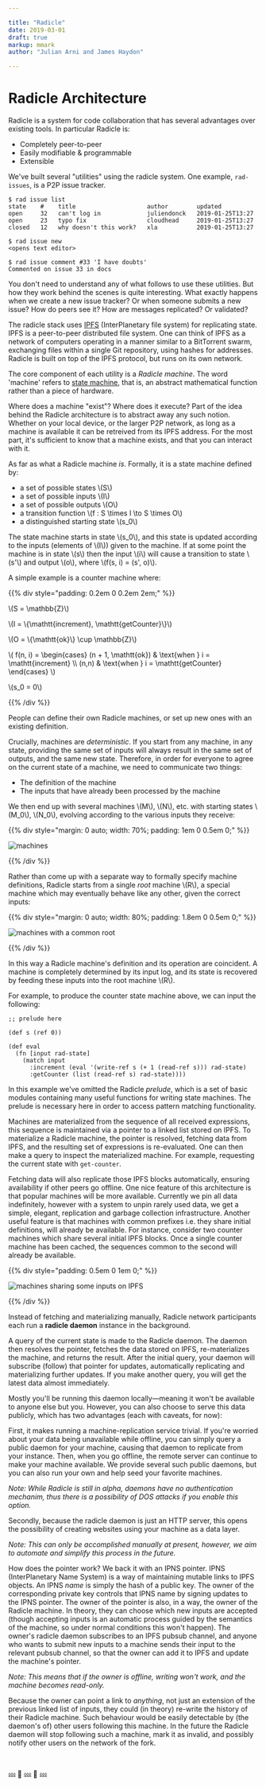 ```yaml
---

title: "Radicle"
date: 2019-03-01
draft: true
markup: mmark
author: "Julian Arni and James Haydon"

---
```


# Radicle Architecture

Radicle is a system for code collaboration that has several advantages over
existing tools. In particular Radicle is:

- Completely peer-to-peer
- Easily modifiable & programmable
- Extensible

We've built several "utilities" using the radicle system. One example,
`rad-issues`, is a P2P issue tracker.

```
$ rad issue list
state    #    title                    author        updated
open     32   can't log in             juliendonck   2019-01-25T13:27
open     23   typo fix                 cloudhead     2019-01-25T13:27
closed   12   why doesn't this work?   xla           2019-01-25T13:27
```

```
$ rad issue new
<opens text editor>
```

```
$ rad issue comment #33 'I have doubts'
Commented on issue 33 in docs
```

You don't need to understand any of what follows to use these utilities. But how
they work behind the scenes is quite interesting. What exactly happens when
we create a new issue tracker? Or when someone submits a new issue? How do peers
see it? How are messages replicated? Or validated?

The radicle stack uses [IPFS](https://ipfs.io/) (InterPlanetary file system) for
replicating state. IPFS is a peer-to-peer distributed file system. One can think
of IPFS as a network of computers operating in a manner similar to a BitTorrent
swarm, exchanging files within a single Git repository, using hashes for
addresses. Radicle is built on top of the IPFS protocol, but runs on its own
network.


The core component of each utility is a *Radicle machine*. The word 'machine' refers
to [state machine](https://en.wikipedia.org/wiki/State_machine_replication),
that is, an abstract mathematical function rather than a piece of
hardware.

Where does a machine "exist"? Where does it execute? Part of the idea behind the
Radicle architecture is to abstract away any such notion. Whether on your local
device, or the larger P2P network, as long as a machine is available it can
be retreived from its IPFS address. For the most part, it's sufficient to know
that a machine exists, and that you can interact with it.

As far as what a Radicle machine *is*. Formally, it is a state machine defined by:

- a set of possible states \\(S\\)
- a set of possible inputs \\(I\\)
- a set of possible outputs \\(O\\)
- a transition function \\(f : S \times I \to S \times O\\)
- a distinguished starting state \\(s_0\\)

The state machine starts in state \\(s_0\\), and this state is updated according
to the inputs (elements of \\(I\\)) given to the machine. If at some point the machine is
in state \\(s\\) then the input \\(i\\) will cause a transition to state
\\(s'\\) and output \\(o\\), where \\(f(s, i) = (s', o)\\).

A simple example is a counter machine where:

{{% div style="padding: 0.2em 0 0.2em 2em;" %}}

\\(S = \mathbb{Z}\\)

\\(I = \\{\mathtt{increment}, \mathtt{getCounter}\\}\\)

\\(O = \\{\mathtt{ok}\\} \cup \mathbb{Z}\\)

\\( f(n, i) = \begin{cases} (n + 1, \mathtt{ok}) & \text{when } i = \mathtt{increment} \\\ (n,n) & \text{when } i = \mathtt{getCounter} \end{cases} \\)

\\(s_0 = 0\\)

{{% /div %}}

People can define their own Radicle machines, or set up new ones with an
existing definition.

Crucially, machines are *deterministic*. If you start from any machine, in any
state, providing the same set of inputs will always result in the same set of
outputs, and the same new state. Therefore, in order for everyone to agree on
the current state of a machine, we need to communicate two things:

- The definition of the machine
- The inputs that have already been processed by the machine

We then end up with several machines \\(M\\), \\(N\\), etc. with starting
states \\(M_0\\), \\(N_0\\), evolving according to the various inputs they
receive:

{{% div style="margin: 0 auto; width: 70%; padding: 1em 0 0.5em 0;" %}}

![machines](/img/machines.png)

{{% /div %}}

Rather than come up with a separate way to formally specify machine
definitions, Radicle starts from a single *root* machine \\(R\\), a special
machine which may eventually behave like any other, given the correct inputs:

{{% div style="margin: 0 auto; width: 80%; padding: 1.8em 0 0.5em 0;" %}}

![machines with a common root](/img/machines-common-root.png)

{{% /div %}}

In this way a Radicle machine's definition and its operation
are coincident. A machine is completely determined by its
input log, and its state is recovered by feeding these inputs into the root
machine \\(R\\).

For example, to produce the counter state machine above, we
can input the following:

```
;; prelude here

(def s (ref 0))

(def eval
  (fn [input rad-state]
    (match input
      :increment (eval '(write-ref s (+ 1 (read-ref s))) rad-state)
      :getCounter (list (read-ref s) rad-state))))
```

In this example we've omitted the Radicle *prelude*, which is a set of basic
modules containing many useful functions for writing state machines. The prelude is
necessary here in order to access pattern matching functionality.

Machines are materialized from the sequence of all received expressions, this sequence is maintained via a pointer to
a linked list stored on IPFS. To materialize a Radicle machine,
the pointer is resolved, fetching data from IPFS, and the resulting set of expressions is re-evaluated.
One can then make a query to inspect the materialized machine. For example, 
requesting the current state with `get-counter`.

<!-- TODO: IPFS linked list picture -->


Fetching data will also replicate those IPFS blocks automatically, ensuring availability 
if other peers go offline. One nice feature of this architecture is that
popular machines will be more available. Currently we pin all data
indefinitely, however with a system to unpin rarely used data, we
get a simple, elegant, replication and garbage collection
infrastructure. Another useful feature is that machines with common prefixes
i.e. they share initial definitions, will already be available. For instance, 
consider two counter machines which share several initial IPFS blocks. Once 
a single counter machine has been cached, the sequences common to the 
second will already be available.

{{% div style="padding: 0.5em 0 1em 0;" %}}

![machines sharing some inputs on IPFS](/img/machines-sharing.png)

{{% /div %}}

Instead of fetching and materializing manually, Radicle network participants each run a
**radicle daemon** instance in the background.

A query of the current state is made to the Radicle daemon. The daemon then resolves the pointer, 
fetches the data stored on IPFS, re-materializes the machine, and returns the result. 
After the initial query, your daemon will subscribe (follow)
that pointer for updates, automatically replicating and
materializing further updates. If you make another query, you will get the latest data
almost immediately.

Mostly you'll be running this daemon locally—meaning it won't be available to anyone
else but you. However, you can also choose to serve this data publicly, 
which has two advantages (each with caveats, for now):

First, it makes running a machine-replication service trivial. If you're
worried about your data being unavailable while offline, you can
simply query a public daemon for your machine, causing that daemon to replicate from 
your instance. Then, when you go offline, the remote server can continue to make your 
machine available. We provide several such public daemons, but
you can also run your own and help seed your favorite machines.

*Note: While Radicle is still in alpha, daemons have no authentication mechanim,
thus there is a possibility of DOS attacks if you enable this option.*

Secondly, because the radicle daemon is just an HTTP server, this opens the
possibility of creating websites using your machine as a data layer.

*Note: This can only be accomplished manually at present, however, we aim to automate and
simplify this process in the future.*

How does the pointer work? We back it with an IPNS pointer. IPNS
(InterPlanetary Name System) is a way of maintaining mutable links to IPFS
objects. An IPNS *name* is simply the hash of a public key. 
The owner of the corresponding private key controls that IPNS name by signing updates to the IPNS pointer.
The owner of the pointer is also, in a way, the owner of the Radicle machine.
In theory, they can choose which new inputs are accepted (though accepting inputs is an
automatic process guided by the semantics of the machine, so under normal
conditions this won't happen). The owner's radicle daemon subscribes to an IPFS
pubsub channel, and anyone who wants to submit new inputs to a machine sends
their input to the relevant pubsub channel, so that the owner can add it to IPFS
and update the machine's pointer.

*Note: This means that if the owner is offline,
writing won't work, and the machine becomes read-only.*

Because the owner can point a link to *anything*, not just an extension of the
previous linked list of inputs, they could (in theory) re-write the history of
their Radicle machine. Such behaviour would be easily detectable by (the
daemon's of) other users following this machine. In the future the Radicle daemon will
stop following such a machine, mark it as invalid, and possibly notify other
users on the network of the fork.

<br>

⅏  🌷 ⅏  🌷 ⅏
